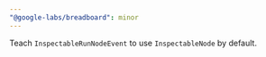 ```yaml
---
"@google-labs/breadboard": minor
---
```


Teach `InspectableRunNodeEvent` to use `InspectableNode` by default.
